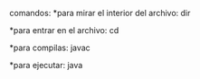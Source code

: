 comandos:
  *para mirar el interior del archivo: dir 
  
  *para entrar en el archivo: cd
  
  *para compilas: javac
  
  *para ejecutar: java
  
